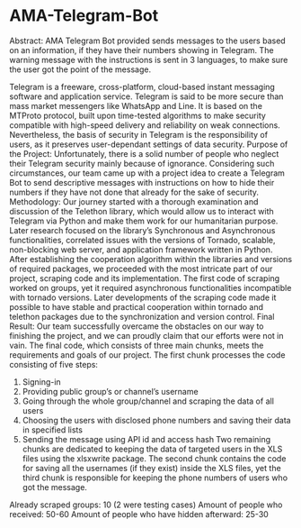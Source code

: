 # AMA-Telegram-Bot
Abstract:
   AMA Telegram Bot provided sends messages to the users based on an information, if they have their numbers showing in Telegram.  The warning message with the instructions      is sent in 3 languages, to make sure the user got the point of the message.

Telegram is a freeware, cross-platform, cloud-based instant messaging software and application service.
Telegram is said to be more secure than mass market messengers like WhatsApp and Line. It is based on the
MTProto protocol, built upon time-tested algorithms to make security compatible with high-speed delivery
and reliability on weak connections.
Nevertheless, the basis of security in Telegram is the responsibility of users, as it preserves user-dependant
settings of data security.
Purpose of the Project:
Unfortunately, there is a solid number of people who neglect their Telegram security mainly because of
ignorance. Considering such circumstances, our team came up with a project idea to create a Telegram Bot
to send descriptive messages with instructions on how to hide their numbers if they have not done that
already for the sake of security.
Methodology:
Our journey started with a thorough examination and discussion of the Telethon library, which would allow
us to interact with Telegram via Python and make them work for our humanitarian purpose.
Later research focused on the library’s Synchronous and Asynchronous functionalities, correlated issues
with the versions of Tornado, scalable, non-blocking web server, and application framework written in
Python.
After establishing the cooperation algorithm within the libraries and versions of required packages, we
proceeded with the most intricate part of our project, scraping code and its implementation. The first code of 
scraping worked on groups, yet it required asynchronous functionalities incompatible with tornado
versions. Later developments of the scraping code made it possible to have stable and practical cooperation
within tornado and telethon packages due to the synchronization and version control.
Final Result:
Our team successfully overcame the obstacles on our way to finishing the project, and we can proudly
claim that our efforts were not in vain.
The final code, which consists of three main chunks, meets the requirements and goals of our project.
The first chunk processes the code consisting of five steps:
1. Signing-in
2. Providing public group’s or channel’s username
3. Going through the whole group/channel and scraping the data of all users
4. Choosing the users with disclosed phone numbers and saving their data in specified lists
5. Sending the message using API id and access hash
Two remaining chunks are dedicated to keeping the data of targeted users in the XLS files using the
xlsxwrite package. The second chunk contains the code for saving all the usernames (if they exist) inside
the XLS files, yet the third chunk is responsible for keeping the phone numbers of users who got the
message.

Already scraped groups: 10 (2 were testing cases)
Amount of people who received: 50-60
Amount of people who have hidden afterward: 25-30
